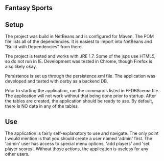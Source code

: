 Fantasy Sports
---------------

Setup
------
The project was build in NetBeans and is configured for Maven.
The POM file lists all of the dependencies.  It is easiest to
import into NetBeans and "Build with Dependencies" from there.

The project is tested and works with JRE 1.7.  Some of the 
jsps use HTML5, so do not run in IE.  Development was tested in
Chrome, though Firefox is also likely okay.

Persistence is set up through the persistence.xml file.  The 
application was developed and tested with derby as a backend
DB.

Prior to starting the application, run the commands listed in
FFDBScema file.  The application will not work without that 
being done prior to startup.  After the tables are created, the 
application should be ready to use.  By default, there is NO data
in any of the tables.

Use
----
The application is fairly self-explanatory to use and navigate.
The only point I would mention is that you should create a user
named 'admin' first.  The 'admin' user has access to special menu
options, 'add players' and 'set player scores'.  Without those actions,
the application is useless for any other users.
